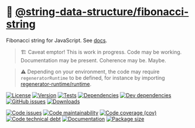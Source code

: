 :shell: [@string-data-structure/fibonacci-string](https://string-data-structure.github.io/fibonacci-string)
==

Fibonacci string for JavaScript.
See [docs](https://string-data-structure.github.io/fibonacci-string/index.html).

> :building_construction: Caveat emptor! This is work in progress. Code may be
> working. Documentation may be present. Coherence may be. Maybe.

> :warning: Depending on your environment, the code may require
> `regeneratorRuntime` to be defined, for instance by importing
> [regenerator-runtime/runtime](https://www.npmjs.com/package/regenerator-runtime).

[![License](https://img.shields.io/github/license/string-data-structure/fibonacci-string.svg)](https://raw.githubusercontent.com/string-data-structure/fibonacci-string/main/LICENSE)
[![Version](https://img.shields.io/npm/v/@string-data-structure/fibonacci-string.svg)](https://www.npmjs.org/package/@string-data-structure/fibonacci-string)
[![Tests](https://img.shields.io/github/workflow/status/string-data-structure/fibonacci-string/ci:test?event=push&label=tests)](https://github.com/string-data-structure/fibonacci-string/actions/workflows/ci:test.yml?query=branch:main)
[![Dependencies](https://img.shields.io/david/string-data-structure/fibonacci-string.svg)](https://david-dm.org/string-data-structure/fibonacci-string)
[![Dev dependencies](https://img.shields.io/david/dev/string-data-structure/fibonacci-string.svg)](https://david-dm.org/string-data-structure/fibonacci-string?type=dev)
[![GitHub issues](https://img.shields.io/github/issues/string-data-structure/fibonacci-string.svg)](https://github.com/string-data-structure/fibonacci-string/issues)
[![Downloads](https://img.shields.io/npm/dm/@string-data-structure/fibonacci-string.svg)](https://www.npmjs.org/package/@string-data-structure/fibonacci-string)

[![Code issues](https://img.shields.io/codeclimate/issues/string-data-structure/fibonacci-string.svg)](https://codeclimate.com/github/string-data-structure/fibonacci-string/issues)
[![Code maintainability](https://img.shields.io/codeclimate/maintainability/string-data-structure/fibonacci-string.svg)](https://codeclimate.com/github/string-data-structure/fibonacci-string/trends/churn)
[![Code coverage (cov)](https://img.shields.io/codecov/c/gh/string-data-structure/fibonacci-string/main.svg)](https://codecov.io/gh/string-data-structure/fibonacci-string)
[![Code technical debt](https://img.shields.io/codeclimate/tech-debt/string-data-structure/fibonacci-string.svg)](https://codeclimate.com/github/string-data-structure/fibonacci-string/trends/technical_debt)
[![Documentation](https://string-data-structure.github.io/fibonacci-string/badge.svg)](https://string-data-structure.github.io/fibonacci-string/source.html)
[![Package size](https://img.shields.io/bundlephobia/minzip/@string-data-structure/fibonacci-string)](https://bundlephobia.com/result?p=@string-data-structure/fibonacci-string)
